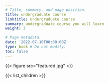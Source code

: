 ```yaml
---
# Title, summary, and page position.
title: undergraduate course
linktitle: undergraduate course
summary: undergraduate course you will learn
weight: 3

# Page metadata.
date: '2022-07-10T00:00:00Z'
type: book # Do not modify.
toc: false
---
```

{{< figure src="featured.jpg" >}}

{{< list_children >}}
